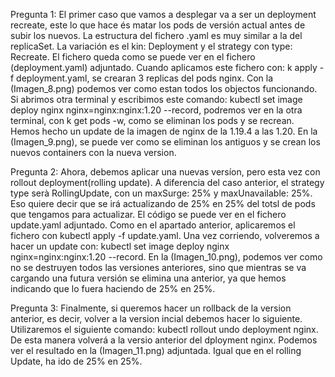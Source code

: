 Pregunta 1: El primer caso que vamos a desplegar va a ser un deployment recreate, este lo que hace és matar los pods de versión actual antes de subir los nuevos. La estructura del fichero .yaml es muy similar a la del replicaSet. La variación es el kin: Deployment y el strategy con type: Recreate. El fichero queda como se puede ver en el fichero (deployment.yaml) adjuntado.
Cuando aplicamos este fichero con:
k apply -f deployment.yaml, se crearan 3 replicas del pods nginx. Con la (Imagen_8.png) podemos ver como estan todos los objectos funcionando. Si abrimos otra terminal y escribimos este comando:
kubectl set image deploy nginx nginx=nginx:nginx:1.20 --record, podremos ver en la otra terminal, con k get pods -w, como se eliminan los pods y se recrean. Hemos hecho un update de la imagen de nginx de la 1.19.4 a las 1.20. En la (Imagen_9.png), se puede ver como se eliminan los antiguos y se crean los nuevos containers con la nueva version.

Pregunta 2: Ahora, debemos aplicar una nuevas versíon, pero esta vez con rollout deployment(rolling update). A diferencia del caso anterior, el strategy type serà RollingUpdate, con un maxSurge: 25% y maxUnavailable: 25%. Eso quiere decir que se irá actualizando de 25% en 25% del totsl de pods que tengamos para actualizar. El código se puede ver en el fichero update.yaml adjuntado. Como en el apartado anterior, aplicaremos el fichero con kubectl apply -f update.yaml. Una vez corriendo, volveremos a hacer un update con:
kubectl set image deploy nginx nginx=nginx:nginx:1.20 --record.
En la (Imagen_10.png), podemos ver como no se destruyen todos las versiones anteriores, sino que mientras se va cargando una futura versión se elimina una anterior, ya que hemos indicando que lo fuera haciendo de 25% en 25%.

Pregunta 3: Finalmente, si queremos hacer un rollback de la version anterior, es decir, volver a la version incial debemos hacer lo siguiente. Utilizaremos el siguiente comando:
kubectl rollout undo deployment nginx. De esta manera volverá a la versio anterior del dployment nginx. Podemos ver el resultado en la (Imagen_11.png) adjuntada. Igual que en el rolling Update, ha ido de 25% en 25%.
